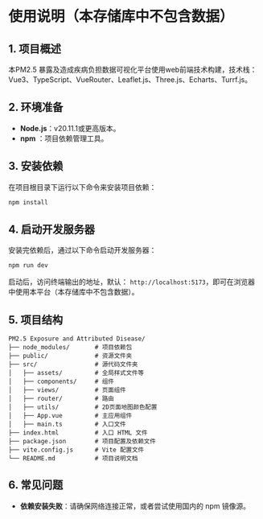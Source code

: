# 使用说明（本存储库中不包含数据）

## 1. 项目概述

本PM2.5 暴露及造成疾病负担数据可视化平台使用web前端技术构建，技术栈：
Vue3、TypeScript、VueRouter、Leaflet.js、Three.js、Echarts、Turrf.js。

## 2. 环境准备

- **Node.js**：v20.11.1或更高版本。
- **npm** ：项目依赖管理工具。

## 3. 安装依赖

在项目根目录下运行以下命令来安装项目依赖：

```bash
npm install
```

## 4. 启动开发服务器

安装完依赖后，通过以下命令启动开发服务器：

```bash
npm run dev
```

启动后，访问终端输出的地址，默认： `http://localhost:5173`，即可在浏览器中使用本平台（本存储库中不包含数据）。

## 5. 项目结构

```
PM2.5 Exposure and Attributed Disease/
├── node_modules/       # 项目依赖包
├── public/             # 资源文件夹
├── src/                # 源代码文件夹
│   ├── assets/         # 全局样式文件等
│   ├── components/     # 组件
│   ├── views/          # 页面组件
│   ├── router/         # 路由
│   ├── utils/          # 2D页面地图颜色配置
│   ├── App.vue         # 主应用组件
│   ├── main.ts         # 入口文件
├── index.html          # 入口 HTML 文件
├── package.json        # 项目配置及依赖文件
├── vite.config.js      # Vite 配置文件
└── README.md           # 项目说明文档
```

## 6. 常见问题

- **依赖安装失败**：请确保网络连接正常，或者尝试使用国内的 npm 镜像源。
